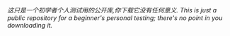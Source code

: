 *这只是一个初学者个人测试用的公开库,你下载它没有任何意义.*
*This is just a public repository for a beginner's personal testing; there's no point in you downloading it.*
